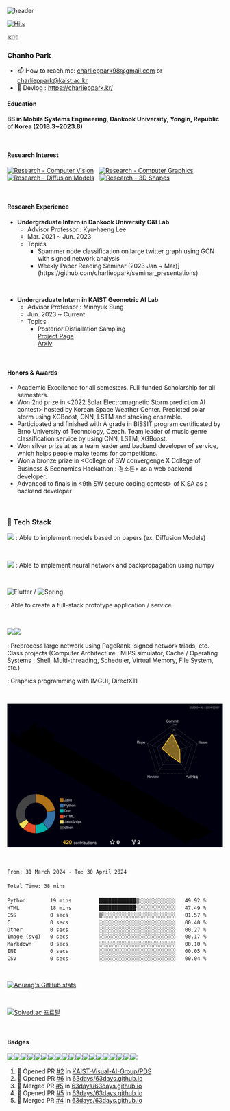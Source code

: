 ![header](https://capsule-render.vercel.app/api?type=cylinder&color=A3DCBE&height=100&section=header&text=charlieppark&fontSize=50&animation=blink&theme=radical)

[![Hits](https://hits.seeyoufarm.com/api/count/incr/badge.svg?url=https%3A%2F%2Fgithub.com%2Fcharlieppark&count_bg=%2379C83D&title_bg=%23555555&icon=&icon_color=%23E7E7E7&title=hits&edge_flat=false)](https://hits.seeyoufarm.com)

<p>🇰🇷</p>

<h3>Chanho Park</h3>

- 📫 How to reach me: charlieppark98@gmail.com or charlieppark@kaist.ac.kr
- 💭 Devlog : https://charlieppark.kr/

<h4>Education</h4>

<b>BS in Mobile Systems Engineering, Dankook University, Yongin, Republic of Korea (2018.3~2023.8)</b>

&nbsp;

<h4>Research Interest</h4>

[![Research - Computer Vision](https://img.shields.io/static/v1?label=Research&message=Computer+Vision&color=f6ddcb)](https://)
&nbsp;
[![Research - Computer Graphics](https://img.shields.io/static/v1?label=Research&message=Computer+Graphics&color=f6ddcb)](https://)
&nbsp;
[![Research - Diffusion Models](https://img.shields.io/static/v1?label=Research&message=Diffusion+Models&color=f6ddcb)](https://)
&nbsp;
[![Research - 3D Shapes](https://img.shields.io/static/v1?label=Research&message=3D+Shapes&color=f6ddcb)](https://)

&nbsp;

<h4>Research Experience</h4>

<ul>
  <li><b>Undergraduate Intern in Dankook University C&I Lab</b>
  <ul>
    <li>Advisor Professor : Kyu-haeng Lee</li>
    <li>Mar. 2021 ~ Jun. 2023</li>
    <li>Topics
    <ul>
      <li>Spammer node classification on large twitter graph using GCN with signed network analysis</li>
      <li>Weekly Paper Reading Seminar (2023 Jan ~ Mar)] (https://github.com/charlieppark/seminar_presentations)</li>
    </ul>
    </li>
  </ul>
  </li>
</ul>
&nbsp;
<ul>
  <li><b>Undergraduate Intern in KAIST Geometric AI Lab</b>
  <ul>
    <li>Advisor Professor : Minhyuk Sung</li>
    <li>Jun. 2023 ~ Current</li>
    <li>Topics
    <ul>
      <li>Posterior Distiallation Sampling<br><a href="https://posterior-distillation-sampling.github.io/">Project Page</a><br><a href="https://arxiv.org/abs/2311.13831">Arxiv</a></li>
    </ul>
    </li>
  </ul>
  </li>
</ul>

&nbsp;

<h4>Honors & Awards</h4>
  
- Academic Excellence for all semesters. Full-funded Scholarship for all semesters.
- Won 2nd prize in <2022 Solar Electromagnetic Storm prediction AI contest> hosted by Korean Space Weather Center. Predicted solar storm using XGBoost, CNN, LSTM and stacking ensemble.
- Participated and finished with A grade in BISSIT program certificated by Brno University of Technology, Czech. Team leader of music genre classification service by using CNN, LSTM, XGBoost.
- Won silver prize at <Daou Tech Inc. programming contest> as a team leader and backend developer of <SimpleTeamUp> service, which helps people make teams for competitions.
- Won a bronze prize in <College of SW convergenge X College of Business & Economics Hackathon : 경소톤> as a web backend developer.
- Advanced to finals in <9th SW secure coding contest> of KISA as a backend developer

&nbsp;
  
<h3>🔧 Tech Stack</h3>

<img src="https://img.shields.io/badge/PyTorch-%23EE4C2C.svg?style=for-the-badge&logo=PyTorch&logoColor=white"/>
: Able to implement models based on papers (ex. Diffusion Models)
  
&nbsp;

<img src="https://img.shields.io/badge/numpy-%23013243.svg?style=for-the-badge&logo=numpy&logoColor=white"/>
: Able to implement neural network and backpropagation using numpy
  
&nbsp;
  
![Flutter](https://img.shields.io/badge/Flutter-%2302569B.svg?style=for-the-badge&logo=Flutter&logoColor=white) / ![Spring](https://img.shields.io/badge/spring-%236DB33F.svg?style=for-the-badge&logo=spring&logoColor=white)
  
: Able to create a full-stack prototype application / service
  
&nbsp;

<img src="https://img.shields.io/badge/c-%2300599C.svg?style=for-the-badge&logo=c&logoColor=white"/><img src="https://img.shields.io/badge/c++-%2300599C.svg?style=for-the-badge&logo=c%2B%2B&logoColor=white"/>

: Preprocess large network using PageRank, signed network triads, etc. Class projects (Computer Architecture : MIPS simulator, Cache / Operating Systems : Shell, Multi-threading, Scheduler, Virtual Memory, File System, etc.) 
&nbsp;

: Graphics programming with IMGUI, DirectX11 
  
&nbsp;

![](./profile-3d-contrib/profile-night-rainbow.svg)

&nbsp;

<!--START_SECTION:waka-->

```txt
From: 31 March 2024 - To: 30 April 2024

Total Time: 38 mins

Python        19 mins         ████████████▒░░░░░░░░░░░░   49.92 %
HTML          18 mins         ████████████░░░░░░░░░░░░░   47.49 %
CSS           0 secs          ▒░░░░░░░░░░░░░░░░░░░░░░░░   01.57 %
C             0 secs          ░░░░░░░░░░░░░░░░░░░░░░░░░   00.40 %
Other         0 secs          ░░░░░░░░░░░░░░░░░░░░░░░░░   00.27 %
Image (svg)   0 secs          ░░░░░░░░░░░░░░░░░░░░░░░░░   00.17 %
Markdown      0 secs          ░░░░░░░░░░░░░░░░░░░░░░░░░   00.10 %
INI           0 secs          ░░░░░░░░░░░░░░░░░░░░░░░░░   00.05 %
CSV           0 secs          ░░░░░░░░░░░░░░░░░░░░░░░░░   00.04 %
```

<!--END_SECTION:waka-->

&nbsp;

[![Anurag's GitHub stats](https://github-readme-stats.vercel.app/api?username=charlieppark&show_icons=true&theme=material-palenight)](https://github.com/anuraghazra/github-readme-stats)

&nbsp;

[![Solved.ac
프로필](http://mazassumnida.wtf/api/v2/generate_badge?boj=chanho0309)](https://solved.ac/chanho0309)

&nbsp;

#### Badges
<img src="https://img.shields.io/badge/c-%2300599C.svg?style=for-the-badge&logo=c&logoColor=white"/><img src="https://img.shields.io/badge/c++-%2300599C.svg?style=for-the-badge&logo=c%2B%2B&logoColor=white"/><img src="https://img.shields.io/badge/Java-ED8B00?style=for-the-badge&logo=java&logoColor=white"/><img src="https://img.shields.io/badge/Python-3776AB?style=for-the-badge&logo=python&logoColor=white"/><img src="https://img.shields.io/badge/PyTorch-%23EE4C2C.svg?style=for-the-badge&logo=PyTorch&logoColor=white"/><img src="https://img.shields.io/badge/TensorFlow-FF6F00?style=for-the-badge&logo=tensorflow&logoColor=white"/><img src="https://img.shields.io/badge/Keras-%23D00000.svg?style=for-the-badge&logo=Keras&logoColor=white"/><img src="https://img.shields.io/badge/numpy-%23013243.svg?style=for-the-badge&logo=numpy&logoColor=white"/><img src="https://img.shields.io/badge/pandas-%23150458.svg?style=for-the-badge&logo=pandas&logoColor=white"/><img src="https://img.shields.io/badge/scikit--learn-%23F7931E.svg?style=for-the-badge&logo=scikit-learn&logoColor=white"/><img src="https://img.shields.io/badge/Spring_Boot-F2F4F9?style=for-the-badge&logo=spring-boot" /><img src="https://img.shields.io/badge/Visual_Studio-5C2D91?style=for-the-badge&logo=visual%20studio&logoColor=white"/><img src="https://img.shields.io/badge/Visual_Studio_Code-0078D4?style=for-the-badge&logo=visual%20studio%20code&logoColor=white"/><img src="https://img.shields.io/badge/IntelliJIDEA-000000.svg?style=for-the-badge&logo=intellij-idea&logoColor=white"/><img src="https://img.shields.io/badge/VIM-%2311AB00.svg?&style=for-the-badge&logo=vim&logoColor=white"/><img src="https://img.shields.io/badge/Android_Studio-3DDC84?style=for-the-badge&logo=android-studio&logoColor=white"/><img src="https://img.shields.io/badge/GitKraken-179287?style=for-the-badge&logo=GitKraken&logoColor=white"/><img src="https://img.shields.io/badge/Markdown-000000?style=for-the-badge&logo=markdown&logoColor=white"/><img src="https://img.shields.io/badge/LaTeX-47A141?style=for-the-badge&logo=LaTeX&logoColor=white"/>
&nbsp;

<!--START_SECTION:activity-->
1. 💪 Opened PR [#2](https://github.com/KAIST-Visual-AI-Group/PDS/pull/2) in [KAIST-Visual-AI-Group/PDS](https://github.com/KAIST-Visual-AI-Group/PDS)
2. 💪 Opened PR [#6](https://github.com/63days/63days.github.io/pull/6) in [63days/63days.github.io](https://github.com/63days/63days.github.io)
3. 🎉 Merged PR [#5](https://github.com/63days/63days.github.io/pull/5) in [63days/63days.github.io](https://github.com/63days/63days.github.io)
4. 💪 Opened PR [#5](https://github.com/63days/63days.github.io/pull/5) in [63days/63days.github.io](https://github.com/63days/63days.github.io)
5. 🎉 Merged PR [#4](https://github.com/63days/63days.github.io/pull/4) in [63days/63days.github.io](https://github.com/63days/63days.github.io)
<!--END_SECTION:activity-->


<!--
**charlieppark/charlieppark** is a ✨ _special_ ✨ repository because its `README.md` (this file) appears on your GitHub profile.

Here are some ideas to get you started:

- 🔭 I’m currently working on ...
- 🌱 I’m currently learning ...
- 👯 I’m looking to collaborate on ...
- 🤔 I’m looking for help with ...
- 💬 Ask me about ...
- 📫 How to reach me: ...
- 😄 Pronouns: ...
- ⚡ Fun fact: ...
-->
